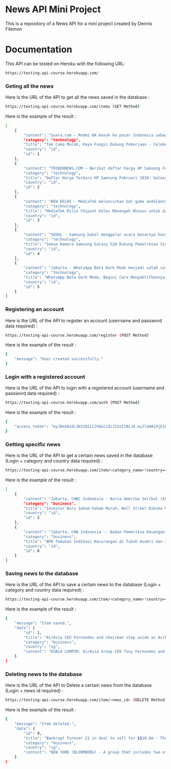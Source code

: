 # News API Mini Project

This is a repository of a News API for a mini project created by Dennis Filemon




# Documentation

This API can be tested on Heroku with the following URL:

```sh
https://testing-api-course.herokuapp.com/
```



### Geting all the news

Here is the URL of the API to get all the news saved in the database :

```sh
https://testing-api-course.herokuapp.com/items (GET Method)
```

Here is the example of the result :

```sh
[
    {
        "content": "Suara.com – Redmi 8A masuk ke pasar Indonesia sebagai penutup ponsel lansiran Xiaomi pada tahun 2019 lalu. Dilihat dari banderolnya yang hanya Rp 1,4 juta, ponsel ini jelas menyasar segmen low-end.\r\nMeski bermain di kelas bawah, ada beberapa fitur menarik yan… [+5346 chars]",
        "category": "technology",
        "title": "Tak Cuma Murah, Kaya Fungsi Dukung Pekerjaan - Celebes Top News",
        "country": "id",
        "id": 1
    },
    {
        "content": "TRIBUNNEWS.COM – Berikut daftar harga HP Samsung Februari 2020, ada Galaxy A, Galaxy S, Galaxy Note, Galaxy M, dan Galaxy Fold.\r\nUntuk Galaxy A51 yang belum lama dirilis ini dijual Rp 4,3 juta.\r\nSedangkan Galaxy S10 yang memiliki sistem operasi Android 9.0 di… [+539 chars]",
        "category": "technology",
        "title": "Daftar Harga Terbaru HP Samsung Februari 2020: Galaxy A51 Rp 4,3 Juta hingga Galaxy S10 Rp 12,9 Juta - Tribunnews",
        "country": "id",
        "id": 2
    },
    {
        "content": "NEW DELHI - MediaTek meluncurkan SoC game andalannya, Helio G90, pada pertengahan 2019. Chipset ini mendukung keberhasilan Redmi Note 8 Pro di pasar. Nah sekarang, MediaTek memiliki solusi yang bahkan lebih terjangkau untuk para gamer, namanya Helio G80. Kema… [+1294 chars]",
        "category": "technology",
        "title": "MediaTek Rilis Chipset Kelas Menengah Khusus untuk Game Helio... - SINDOnews.com",
        "country": "id",
        "id": 3
    },
    {
        "content": "SEOUL - Samsung bakal menggelar acara besarnya hanya dalam waktu satu pekan ke depan. Bocoran terkait handphone flagship-nya, Galaxy S20 Series, terus mengalir deras.Kali ini kebocoran baru menumpahkan lebih banyak rincian pada sisi kemampuan kamera. Sebab ke… [+1150 chars]",
        "category": "technology",
        "title": "Semua Kamera Samsung Galaxy S20 Dukung Pemotretan Simultan - SINDOnews.com",
        "country": "id",
        "id": 4
    },
    {
        "content": "Jakarta - WhatsApp Beta Dark Mode menjadi salah satu fitur yang bikin warga dunia penasaran. Dikutip dari situs wabetainfo, aplikasi milik facebook ini memang sempat menjanjikan dark mode.\r\nJanji tersebut akhirnya dipenuhi, meski tidak untuk aplikasi WhatsApp… [+1636 chars]",
        "category": "technology",
        "title": "WhatsApp Beta Dark Mode, Begini Cara Mengaktifkannya - detikInet",
        "country": "id",
        "id": 5
    }
]
```



### Registering an account

Here is the URL of the API to register an account (username and password data required) :

```sh
https://testing-api-course.herokuapp.com/register (POST Method)
```

Here is the example of the result :

```sh
{
    "message": "User created successfully."
}
```



### Login with a registered account

Here is the URL of the API to login with a registered account (username and password data required) :

```sh
https://testing-api-course.herokuapp.com/auth (POST Method)
```

Here is the example of the result :

```sh
{
    "access_token": "eyJ0eXAiOiJKV1QiLCJhbGciOiJIUzI1NiJ9.eyJleHAiOjE1ODA3NTM5NzIsImlhdCI6MTU4MDc1MzY3MiwibmJmIjoxNTgwNzUzNjcyLCJpZGVudGl0eSI6MX0.gCnpS9fCxu8jNa7jefE02lRHbRvfVufjdH5zGWKOIuQ"
}
```



### Getting specific news

Here is the URL of the API to get a certain news saved in the database (Login + category and country data required) :

```sh
https://testing-api-course.herokuapp.com/item/<category_name>?country=<country_code> (GET Method)
```

Here is the example of the result :

```sh
[
    {
        "content": "Jakarta, CNBC Indonesia - Bursa Amerika Serikat (AS) dibuka menguat pada perdagangan Senin (03/02/2020), dipimpin saham Nike yang melonjak 3,3% setelah direkomendasikan beli oleh JP Morgan dan UBS karena harganya terlalu murah akibat krisis Wuhan.\r\nIndeks Dow… [+2561 chars]",
        "category": "business",
        "title": "Investor Buru Saham-Saham Murah, Wall Street Dibuka Melonjak - CNBC Indonesia",
        "country": "id",
        "id": 5
    },
    {
        "content": "Jakarta, CNN Indonesia -- Badan Pemeriksa Keuangan (BPK) menyatakan telah menemukan indikasi kecurangan atau fraud di tubuh Asabri. Indikasi tersebut disimpulkan dari hasil audit sementara yang mereka lakukan terhadap Asabri.Tak hanya di tubuh Asabri, indikas… [+1613 chars]",
        "category": "business",
        "title": "BPK Temukan Indikasi Kecurangan di Tubuh Asabri dan Jiwasraya - CNN Indonesia",
        "country": "id",
        "id": 6
    }
]
```



### Saving news to the database

Here is the URL of the API to save a certain news to the database (Login + category and country data required) :

```sh
https://testing-api-course.herokuapp.com/item/<category_name>?country=<country_code> (POST Method)
```

Here is the example of the result :

```sh
{
    "message": "Item saved.",
    "data": {
        "id": 1,
        "title": "AirAsia CEO Fernandes and chairman step aside as Airbus bribery allegations probed - CNA",
        "category": "business",
        "country": "sg",
        "content": "KUALA LUMPUR: AirAsia Group CEO Tony Fernandes and Chairman Kamarudin Meranun will step aside for at least two months while the airline and authorities investigate allegations Airbus paid a bribe of US$50 million to win plane orders from the company.\r\nA commi… [+3072 chars]"
    }
}
```



### Deleting news to the database

Here is the URL of the API to Delete a certain news from the database (Login + news id required) :

```sh
https://testing-api-course.herokuapp.com/item/<news_id> (DELETE Method)
```

Here is the example of the result :

```sh
{
    "message": "Item deleted.",
    "data": {
        "id": 9,
        "title": "Bankrupt Forever 21 in deal to sell for $110.6m - The Straits Times",
        "category": "business",
        "country": "sg",
        "content": "NEW YORK (BLOOMBERG) - A group that includes two of Forever 21's biggest landlords has offered to buy the bankrupt retailer for US$81 million (S$110.6 million), a fraction of what the international fashion pioneer was once worth.\r\nThe consortium of Simon Prop… [+1717 chars]"
    }
}
```
